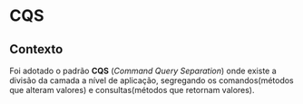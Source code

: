 # CQS

## Contexto

Foi adotado o padrão **CQS** (_Command Query Separation_) onde existe a divisão da camada a nível de aplicação,
segregando os comandos(métodos que alteram valores) e consultas(métodos que retornam valores).
